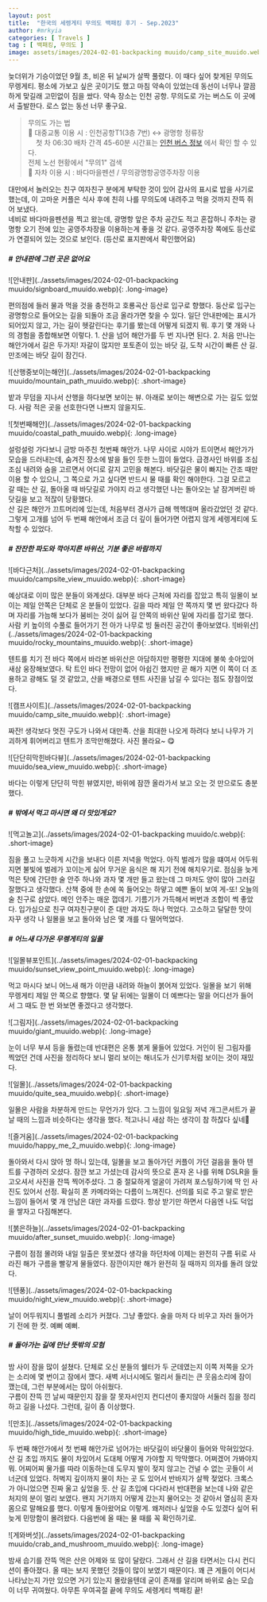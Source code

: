 ```yaml
---
layout: post
title:  "한국의 세렝게티 무의도 백패킹 후기 - Sep.2023"
author: #mrkyia
categories: [ Travels ]
tag : [ 백패킹, 무의도 ]
image: assets/images/2024-02-01-backpacking muuido/camp_site_muuido.webp
---
```



늦더위가 기승이었던 9월 초, 비온 뒤 날씨가 살짝 풀렸다. 이 때다 싶어 찾게된 무의도 무렝게티. 평소에 가보고 싶은 곳이기도 했고 마침 약속이 있었는데 동선이 너무나 깔끔하게 맞길래 고민없이 짐을 쌌다. 약속 장소는 인천 공항. 무의도로 가는 버스도 이 곳에서 출발한다. 로스 없는 동선 너무 좋구요.

> 무의도 가는 법  
> 🚌 대중교통 이용 시 : 인천공항T1(3층 7번) ↔ 광명항 정류장  
>    &nbsp;&nbsp;&nbsp; 첫 차 06:30 배차 간격 45-60분
> 시간표는 <a href="https://bus.incheon.go.kr/bis/rout.view"> 인천 버스 정보</a> 에서 확인 할 수 있다.  
> 전체 노선 현황에서 "무의1" 검색  
> 🚗 자차 이용 시 : 바다마을펜션 / 무의광명항공영주차장 이용
  
대만에서 놀러오는 친구 여자친구 분에게 부탁한 것이 있어 감사의 표시로 밥을 사기로 했는데, 이 고마운 커플은 식사 후에 친히 나를 무의도에 내려주고 먹을 것까지 잔뜩 쥐어 보냈다.  
네비로 바다마을펜션을 찍고 왔는데, 광명항 앞은 주차 공간도 적고 혼잡하니 주차는 광명항 오기 전에 있는 공영주차장을 이용하는게 좋을 것 같다. 공영주차장 쪽에도 등산로가 연결되어 있는 것으로 보인다. (등산로 표지판에서 확인했어요)

##### # 안내판에 그런 곳은 없어요
![안내판](../assets/images/2024-02-01-backpacking muuido/signboard_muuido.webp){: .long-image}
  
편의점에 들러 물과 먹을 것을 충전하고 호룡곡산 등산로 입구로 향했다. 둥산로 입구는 광명항으로 들어오는 길을 되돌아 조금 올라가면 찾을 수 있다. 일단 안내판에는 표시가 되어있지 않고, 가는 길이 헷갈린다는 후기를 봤는데 어떻게 되겠지 뭐. 후기 몇 개와 나의 경험을 종합해보면 이렇다. 1. 산을 넘어 해안가를 두 번 지나면 된다. 2. 처음 만나는 해안가에서 길은 두가지! 자갈이 많지만 포토존이 있는 바닷 길, 도착 시간이 빠른 산 길. 만조에는 바닷 길이 잠긴다.   

![산행중보이는해안](../assets/images/2024-02-01-backpacking muuido/mountain_path_muuido.webp){: .short-image}

밭과 무덤을 지나서 산행을 하다보면 보이는 뷰. 아래로 보이는 해변으로 가는 길도 있었다. 사람 적은 곳을 선호한다면 나쁘지 않을지도.
    
![첫번째해안](../assets/images/2024-02-01-backpacking muuido/coastal_path_muuido.webp){: .long-image}
  
설렁설렁 가다보니 금방 마주친 첫번째 해안가. 나무 사이로 시야가 트이면서 해안가가 모습을 드러내는데, 숨겨진 장소에 발을 들인 듯한 느낌이 들었다. 급경사인 바위를 조심조심 내려와 숨을 고르면서 어디로 갈지 고민을 해본다. 바닷길은 물이 빠지는 간조 때만 이용 할 수 있으니, 그 쪽으로 가고 싶다면 반드시 물 때를 확인 해야한다. 그걸 모르고 갈 때는 산 길, 돌아올 때 바닷길로 가야지 라고 생각했던 나는 돌아오는 날 잠겨버린 바닷길을 보고 적잖이 당황했다.  
산 길은 해안가 끄트머리에 있는데, 처음부터 경사가 급해 헥헥대며 올라갔었던 것 같다. 그렇게 고개를 넘어 두 번째 해안에서 조금 더 깊이 들어가면 어렵지 않게 세렝게티에 도착할 수 있었다.  

##### # 잔잔한 파도와 깍아지른 바위산, 기분 좋은 바람까지
![바다근처](../assets/images/2024-02-01-backpacking muuido/campsite_view_muuido.webp){: .short-image}  
  
예상대로 이미 많은 분들이 와계셨다. 대부분 바다 근처에 자리를 잡았고 특히 일몰이 보이는 제일 안쪽은 단체로 온 분들이 있었다. 길을 따라 제일 안 쪽까지 몇 번 왔다갔다 하며 자리를 가늠해 보다가 붐비는 것이 싫어 길 안쪽의 바위산 밑에 자리를 잡기로 했다. 사람 키 높이의 수풀로 들어가기 전 아가 나무로 빙 둘러진 공간이 좋아보였다. 
![바위산](../assets/images/2024-02-01-backpacking muuido/rocky_mountains_muuido.webp){: .short-image}

텐트를 치기 전 바다 쪽에서 바라본 바위산은 아담하지만 평평한 지대에 불쑥 솟아있어 새삼 웅장해보였다. 탁 트인 바다 전망이 없어 아쉽긴 했지만 곧 해가 지면 이 쪽이 더 조용하고 광해도 덜 것 같았고, 산을 배경으로 텐트 사진을 남길 수 있다는 점도 장점이었다. 

![캠프사이트](../assets/images/2024-02-01-backpacking muuido/camp_site_muuido.webp){: .short-image}

짜잔! 생각보다 멋진 구도가 나와서 대만족. 산을 최대한 나오게 하려다 보니 나무가 기괴하게 휘어버리고 텐트가 조막만해졌다. 사진 몰라요~ 😋

![단단히막힌바다뷰](../assets/images/2024-02-01-backpacking muuido/sea_view_muuido.webp){: .short-image}
  
바다는 이렇게 단단히 막힌 뷰였지만, 바위에 잠깐 올라가서 보고 오는 것 만으로도 충분했다. 
  
##### # 밖에서 먹고 마시면 왜 더 맛있게요?
![먹고놀고](../assets/images/2024-02-01-backpacking muuido/c.webp){: .short-image}
  
짐을 풀고 느긋하게 시간을 보내다 이른 저녁을 먹었다. 아직 벌레가 많을 떄여서 어두워지면 불빛에 벌레가 꼬이는게 싫어 무거운 음식은 해 지기 전에 해치우기로. 점심을 늦게 먹은 탓에 간단한 술 안주 하나와 과자 몇 개만 들고 왔는데 그 마저도 양이 많아 그러길 잘했다고 생각했다. 산책 중에 한 손에 쏙 들어오는 하얗고 예쁜 돌이 보여 게-또! 오늘의 술 친구로 삼았다. 메인 안주는 매운 껍데기. 기름기가 가득해서 버번과 조합이 썩 좋았다. 입가심으로 친구 여자친구분이 준 대만 과자도 하나 먹었다. 고소하고 달달한 맛이 자꾸 생각 나 일몰을 보고 돌아와 남은 몇 개를 다 떨어먹었다.
  
##### # 어느새 다가온 무렝게티의 일몰 
![일몰뷰포인트](../assets/images/2024-02-01-backpacking muuido/sunset_view_point_muuido.webp){: .long-image}
  
먹고 마시다 보니 어느새 해가 이만큼 내려와 하늘이 붉어져 있었다. 일몰을 보기 위해 무렝게티 제일 안 쪽으로 향했다. 몇 달 뒤에는 일몰이 더 예쁘다는 말을 어디선가 들어서 그 때도 한 번 와보면 좋겠다고 생각했다.
  
![그림자](../assets/images/2024-02-01-backpacking muuido/giant_muuido.webp){: .long-image}
  
눈이 너무 부셔 등을 돌렸는데 반대편은 온통 붉게 물들어 있었다. 거인이 된 그림자를 찍었던 건데 사진을 정리하다 보니 멀리 보이는 해녀도가 신기루처럼 보이는 것이 재밌다.
   
![일몰](../assets/images/2024-02-01-backpacking muuido/quite_sea_muuido.webp){: .short-image}
  
일몰은 사람을 차분하게 만드는 무언가가 있다. 그 느낌이 일요일 저녁 개그콘서트가 끝날 때의 느낌과 비슷하다는 생각을 했다. 적고나니 새삼 하는 생각이 참 하찮다 싶네🤔 
  
![즐거움](../assets/images/2024-02-01-backpacking muuido/happy_me_2_muuido.webp){: .long-image}
  
돌아와서 다시 앉아 멍 하니 있는데, 일몰을 보고 돌아가던 커플이 가던 걸음을 돌아 텐트를 구경하러 오셨다. 잠깐 보고 가셨는데 감사의 뜻으로 혼자 온 나를 위해 DSLR을 들고오셔서 사진을 잔뜩 찍어주셨다. 그 중 절묘하게 얼굴이 가려져 포스팅하기에 딱 인 사진도 있어서 선정. 확실히 폰 카메라와는 다름이 느껴진다. 선의를 되로 주고 말로 받은 느낌이 들어서 몇 개 안남은 대만 과자를 드렸다. 항상 받기만 하면서 다음엔 나도 덕업을 쌓자고 다짐해본다.  
  
![붉은하늘](../assets/images/2024-02-01-backpacking muuido/after_sunset_muuido.webp){: .long-image}
  
구름이 점점 몰려와 내일 일출은 못보겠다 생각을 하던차에 이제는 완전히 구름 뒤로 사라진 해가 구름을 빨갛게 물들였다. 잠깐이지만 해가 완전히 질 때까지 의자를 돌려 앉았다.  

![텐풍](../assets/images/2024-02-01-backpacking muuido/night_view_muuido.webp){: .short-image}
  
날이 어두워지니 풀벌레 소리가 커졌다. 그냥 좋았다. 술을 마저 다 비우고 자러 들어가기 전에 한 컷. 예뻐 예뻐. 
  
##### # 돌아가는 길에 만난 뜻밖의 모험 
밤 사이 잠을 많이 설쳤다. 단체로 오신 분들의 쉘터가 두 군데였는지 이쪽 저쪽을 오가는 소리에 몇 번이고 잠에서 깼다. 새벽 서너시에도 멀리서 들리는 큰 웃음소리에 잠이 깼는데, 그런 부분에서는 많이 아쉬웠다.  
구름이 잔뜩 낀 날씨 때문인지 잠을 잘 못자서인지 컨디션이 좋지않아 서둘러 짐을 정리하고 길을 나섰다. 그런데, 길이 좀 이상했다.

![만조](../assets/images/2024-02-01-backpacking muuido/high_tide_muuido.webp){: .short-image}
  
두 번째 해안가에서 첫 번째 해안가로 넘어가는 바닷길이 바닷물이 들어와 막혀있었다. 산 길 초입 까지도 물이 차있어서 도대체 어떻게 가야할 지 막막했다. 어쩌겠어 가봐야지 뭐. 어찌어찌 물가를 따라 이동하는데 도무지 발이 젖지 않고는 건널 수 없는 곳들이 서너군데 있었다. 허벅지 깊이까지 물이 차는 곳 도 있어서 반바지가 살짝 젖었다. 크록스가 아니었으면 진짜 울고 싶었을 듯. 산 길 초입에 다다라서 반대편을 보는데 나와 같은 처지의 분이 멀리 보였다. 왠지 거기까지 어떻게 갔는지 물어오는 것 같아서 열심히 혼자 몸으로 말해요를 했다. 이렇게 돌아왔어요 이렇게. 왜저러나 싶었을 수도 있겠다 싶어 뒤늦게 민망함이 몰려왔다. 다음번에 올 때는 물 때를 꼭 확인하기로.
  
![게와버섯](../assets/images/2024-02-01-backpacking muuido/crab_and_mushroom_muuido.webp){: .long-image}

밤새 습기를 잔뜩 먹은 산은 어제와 또 많이 달랐다. 그래서 산 길을 타면서는 다시 컨디션이 좋아졌다. 올 때는 보지 못했던 것들이 많이 보였기 때문이다. 꽤 큰 게들이 어디서 나타났는지 가만 있으면 거기 있는지 몰랐을텐데 굳이 존재를 알리며 바위로 숨는 모습이 너무 귀여웠다. 아무튼 우여곡절 끝에 무의도 세렝게티 백패킹 끝!